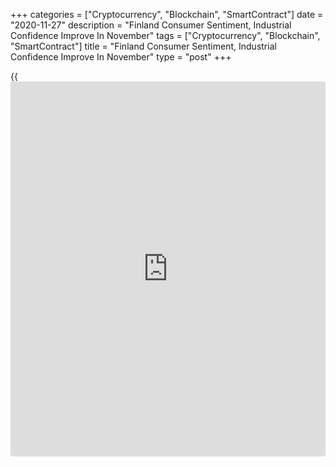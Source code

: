 +++
categories = ["Cryptocurrency", "Blockchain", "SmartContract"]
date = "2020-11-27"
description = "Finland Consumer Sentiment, Industrial Confidence Improve In November"
tags = ["Cryptocurrency", "Blockchain", "SmartContract"]
title = "Finland Consumer Sentiment, Industrial Confidence Improve In November"
type = "post"
+++

{{<iframe id="large-banner" src="https://www.bounty.group/#slide=8.0" width="100%" height="600" scrolling="no" style="border: 0px solid rgb(216, 221, 230); border-radius: 3px;">}}

Finland's consumer and industrial confidence improved in November,
separate surveys data from Statistics Finland and the Confederation of
Finnish Industries EK showed on Friday.

The consumer sentiment index rose to -4.8 in November from -6.9 in
October, the statistical office said.

Among the four components, the indexes for expectations on one's own
[economy][1] and for Finland's economy improved slightly in November.

Meanwhile, views on consumers' own economy at present weakened in
November and consumers' intentions to spend money on durable good fell
slightly.

The data was collected from 1,157 persons resident in Finland between
November 1 and 18.

Elsewhere, data from the Confederation of Finnish Industries showed that
the manufacturing confidence index rose one point to -14 in November
from -15 in October. The reading was well below the long-term average of
+1.

The construction confidence indicator remained unchanged at -16 in
November. This was below its long-term average of -6.

The service sector confidence indicator remained unchanged at -11 points
in November.

The retail trade confidence increased four points to -3 in November,
which was below the long-term average of -1.

"Due to the second wave of the [coronavirus][2], it is likely to be very
difficult 3-4 months and there is no information on how long the
recovery from this winter will last in the economy," Sami Pakarinen, the
leading economist at EK, said.

For comments and feedback [contact](https://www.playgroundfx.com/contact/): editorial@rtt[news](https://www.letsplayfx.com/blog/forex-news-website/).com

[Economic News][1]

 **What parts of the world are seeing the best (and worst) economic
performances lately? Click[here][3] to check out our [Econ Scorecard][3]
and find out! See up-to-the-moment [ranking](https://www.playgroundfx.com/blog/crypto-exchange-ranking/)s for the best and worst
performers in [GDP][4], [unemployment rate][5], [inflation][6] and much
more.**

   1. www.rtt[news](https://www.letsplayfx.com/blog/forex-news-website/).com/Content/EconomicNews.aspx
   2. www.rtt[news](https://www.letsplayfx.com/blog/forex-news-website/).com/list/coronavirus.aspx
   3. www.rtt[news](https://www.letsplayfx.com/blog/forex-news-website/).com/economic-scorecard/world-rank/PPI/highest-performance.aspx
   4. www.rtt[news](https://www.letsplayfx.com/blog/forex-news-website/).com/economic-scorecard/world-rank/GDP/highest-performance.aspx
   5. www.rtt[news](https://www.letsplayfx.com/blog/forex-news-website/).com/economic-scorecard/world-rank/unemployment-rate/lowest-performance.aspx
   6. www.rtt[news](https://www.letsplayfx.com/blog/forex-news-website/).com/economic-scorecard/world-rank/CPI/highest-performance.aspx
